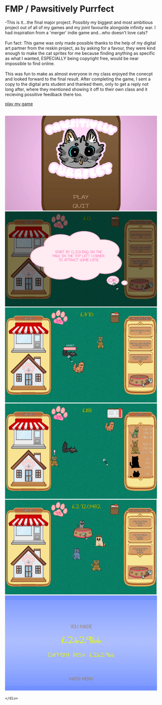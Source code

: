 # FMP / Pawsitively Purrfect

-This is it...the final major project. Possibly my biggest and most ambitious project out of all of my games and my joint favourite alongside infinity war. I had inspiration from a 'merger' indie game and...who doesn't love cats? 
<br>
<br>
Fun fact: This game was only made possible thanks to the help of my digital art partner from the reskin project, as by asking for a favour, they were kind enough to make the cat sprites for me because finding anything as specific as what I wanted, ESPECIALLY being copyright free, would be near impossible to find online.
<br>
<br>
This was fun to make as almost everyone in my class enjoyed the conecpt and looked forward to the final result. After completing the game, I sent a copy to the digital arts student and thanked them, only to get a reply not long after, where they mentioned showing it off to their own class and it recieving possitive feedback there too.

[play my game](https://tonystarkofwinterfell.github.io/finalPawsitiveBuild/)

<br>


<div>
    <a class="example-image-link" href="assets/Gallery/PPmenu.png" data-lightbox="example-set" data-title="the main menu">
        <img class="example-image" src="assets/Gallery/PPmenu.png" alt=""/>
  </a>
  <a class="example-image-link" href="assets/Gallery/PPtut2.png" data-lightbox="example-set" data-title="tutorial text popup">
        <img class="example-image" src="assets/Gallery/PPtut2.png" alt=""/>
  </a>
  <a class="example-image-link" href="assets/Gallery/PPscreen.png" data-lightbox="example-set" data-title="the main screen">
        <img class="example-image" src="assets/Gallery/PPscreen.png" alt=""/>
  </a>
  <a class="example-image-link" href="assets/Gallery/PPbook.png" data-lightbox="example-set" data-title="book that lists all cats and info as you progress">
        <img class="example-image" src="assets/Gallery/PPbook.png" alt=""/>
  </a>
  <a class="example-image-link" href="assets/Gallery/PPfood.png" data-lightbox="example-set" data-title="health mechanic">
        <img class="example-image" src="assets/Gallery/PPfood.png" alt=""/>
  </a>
  <a class="example-image-link" href="assets/Gallery/PPwin.png" data-lightbox="example-set" data-title="the win screen">
        <img class="example-image" src="assets/Gallery/PPwin.png" alt=""/>
  </a>


      
    </div>
